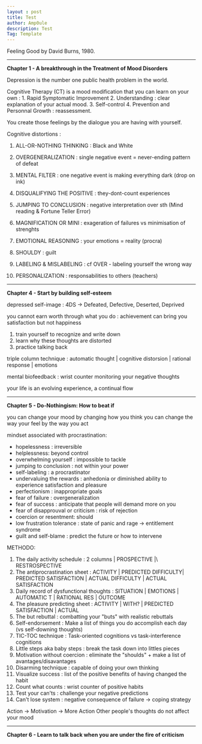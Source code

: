 ```yaml
---
layout : post
title: Test
author: Amp0ule
description: Test
Tag: Template
---
```

Feeling Good by David Burns, 1980.

***
**Chapter 1 - A breakthrough in the Treatment of Mood Disorders**

Depression is the number one public health problem in the world. 

Cognitive Therapy (CT) is a mood modification that you can learn on your own :
    1. Rapid Symptomatic Improvement 
    2. Understanding : clear explanation of your actual mood.
    3. Self-control 
    4. Prevention and Personnal Growth : reassessment.

You create those feelings by the dialogue you are having with yourself.

Cognitive distortions :

1. ALL-OR-NOTHING THINKING : Black and White
    
2. OVERGENERALIZATION : single negative event = never-ending pattern of defeat
    
3. MENTAL FILTER : one negative event is making everything dark (drop on ink)

4. DISQUALIFYING THE POSITIVE : they-dont-count experiences

5. JUMPING TO CONCLUSION : negative interpretation over sth (Mind reading  & Fortune Teller Error)

6. MAGNIFICATION OR MINI : exageration of failures vs minimisation of strenghts

7. EMOTIONAL REASONING : your emotions = reality (procra)

8. SHOULDY : guilt

9. LABELING & MISLABELING : cf OVER - labeling yourself the wrong way

10. PERSONALIZATION : responsabilities to others (teachers)
    


***

**Chapter 4 - Start by building self-esteem**

depressed self-image : 4DS -> Defeated, Defective, Deserted, Deprived

you cannot earn worth through what you do : achievement can bring you satisfaction but not happiness

1. train yourself to recognize and write down
2. learn why these thoughts are distorted
3. practice talking back

triple column technique : automatic thought \| cognitive distorsion \| rational response \| emotions

mental biofeedback : wrist counter monitoring your negative thoughts

your life is an evolving experience, a continual flow

***
**Chapter 5 - Do-Nothingism: How to beat if**
 
 you can change your mood by changing how you think
 you can change the way your feel by the way you act

 mindset associated with procrastination:

 - hopelessness : irreversible
 - helplessness: beyond control
 - overwhelming yourself : impossible to tackle
 - jumping to conclusion : not within your power
 - self-labeling : a procrastinator
 - undervaluing the rewards : anhedonia or  diminished ability to experience satisfaction and pleasure
 - perfectionism : inappropriate goals
 - fear of failure : overgeneralization
 - fear of success : anticipate that people will demand more on you
 - fear of disapprouval or criticism : risk of rejection
 - coercion or resentment: should
 - low frustration tolerance : state of panic and rage -> entitlement syndrome
 - guilt and self-blame : predict the future or how to intervene


 METHODO:

 1. The daily activity schedule : 2 columns \| PROSPECTIVE |\ RESTROSPECTIVE
 2. The antiprocrastination sheet : ACTIVITY \| PREDICTED DIFFICULTY\| PREDICTED SATISFACTION \| ACTUAL DIFFICULTY \| ACTUAL SATISFACTION
 3. Daily record of dysfunctional thoughts : SITUATION \| EMOTIONS \| AUTOMATIC T \| RATIONAL RES \| OUTCOME
 4. The pleasure predicting sheet : ACTIVITY \| WITH? \| PREDICTED SATISFACTION \| ACTUAL 
 5. The but rebuttal : combatting your "buts" with realistic rebuttals
 6. Self-endorsement : Make a list of things you do accomplish each day (vs self-downing thoughts)
 7. TIC-TOC technique : Task-oriented cognitions vs task-interference cognitions 
 8. Little steps aka baby steps : break the task down into littles pieces
 9. Motivation without coercion : eliminate the "shoulds" + make a list of avantages/disavantages
10. Disarming technique : capable of doing your own thinking 
11. Visualize success : list of the positive benefits of having changed the habit
12. Count what counts : wrist counter of positive habits
13. Test your can'ts : challenge your negative predictions
14. Can't lose system : negative consequence of failure -> coping strategy 

Action -> Motivation -> More Action
Other people's thoughts do not affect your mood

***
**Chapter 6 - Learn to talk back when you are under the fire of criticism**



